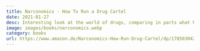 ```yaml
---
title: Narconomics - How To Run a Drug Cartel
date: 2021-01-27
desc: Interesting look at the world of drugs, comparing in parts what happens in 'normal businesses' like Walmart (how drug cartels copy their way of managing the supply chain), McDonalds (franchising model applied in Mexican gangs) and Disney (why diversification is also important for the underworld). And why the war on drugs can be waged much more effectively by reducing demand rather than supply. Fun to read.
image: images/books/narconomics.webp
category: books
url: https://www.amazon.de/Narconomics-How-Run-Drug-Cartel/dp/1785030426
---
```

